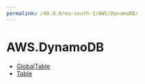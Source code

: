 ```yaml
---
permalink: /48.0.0/eu-south-1/AWS/DynamoDB/
---
```


# AWS.DynamoDB



* [GlobalTable](GlobalTable.md)
* [Table](Table.md)